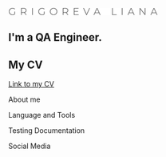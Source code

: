 ![Header](https://github.com/Maromi1/Maromi1/blob/main/assets/GRIGOREVA%20LIANA_free-file.png)
## I'm a QA Engineer.
## My CV
[Link to my CV]()



About me

Language and Tools

Testing Documentation

Social Media
